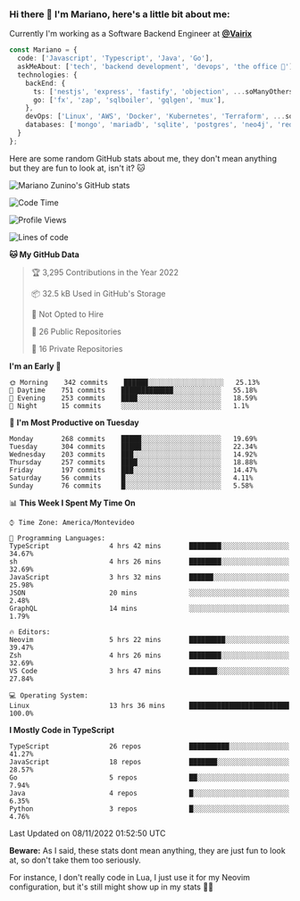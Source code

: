 ### Hi there 👋 I'm Mariano, here's a little bit about me:

Currently I'm working as a Software Backend Engineer at [**@Vairix**](https://vairix.com)

```ts
const Mariano = {
  code: ['Javascript', 'Typescript', 'Java', 'Go'],
  askMeAbout: ['tech', 'backend development', 'devops', 'the office 💼'],
  technologies: {
    backEnd: {
      ts: ['nestjs', 'express', 'fastify', 'objection', ...soManyOthersFrameworks],
      go: ['fx', 'zap', 'sqlboiler', 'gqlgen', 'mux'],
    },
    devOps: ['Linux', 'AWS', 'Docker', 'Kubernetes', 'Terraform', ...soManyOthersTools],
    databases: ['mongo', 'mariadb', 'sqlite', 'postgres', 'neo4j', 'redis'],
  }
};
```

Here are some random GitHub stats about me, they don't mean anything but they are fun to look at, isn't it? 🐱

![Mariano Zunino's GitHub stats](https://github-readme-stats.vercel.app/api?username=marianozunino&count_private=true&show_icons=true&theme=radical)

<!--START_SECTION:waka-->
![Code Time](http://img.shields.io/badge/Code%20Time-298%20hrs%2011%20mins-blue)

![Profile Views](http://img.shields.io/badge/Profile%20Views-1-blue)

![Lines of code](https://img.shields.io/badge/From%20Hello%20World%20I%27ve%20Written-362%20Thousand%20lines%20of%20code-blue)

**🐱 My GitHub Data** 

> 🏆 3,295 Contributions in the Year 2022
 > 
> 📦 32.5 kB Used in GitHub's Storage 
 > 
> 🚫 Not Opted to Hire
 > 
> 📜 26 Public Repositories 
 > 
> 🔑 16 Private Repositories  
 > 
**I'm an Early 🐤** 

```text
🌞 Morning    342 commits    ██████░░░░░░░░░░░░░░░░░░░   25.13% 
🌆 Daytime    751 commits    █████████████░░░░░░░░░░░░   55.18% 
🌃 Evening    253 commits    ████░░░░░░░░░░░░░░░░░░░░░   18.59% 
🌙 Night      15 commits     ░░░░░░░░░░░░░░░░░░░░░░░░░   1.1%

```
📅 **I'm Most Productive on Tuesday** 

```text
Monday       268 commits    █████░░░░░░░░░░░░░░░░░░░░   19.69% 
Tuesday      304 commits    █████░░░░░░░░░░░░░░░░░░░░   22.34% 
Wednesday    203 commits    ███░░░░░░░░░░░░░░░░░░░░░░   14.92% 
Thursday     257 commits    ████░░░░░░░░░░░░░░░░░░░░░   18.88% 
Friday       197 commits    ███░░░░░░░░░░░░░░░░░░░░░░   14.47% 
Saturday     56 commits     █░░░░░░░░░░░░░░░░░░░░░░░░   4.11% 
Sunday       76 commits     █░░░░░░░░░░░░░░░░░░░░░░░░   5.58%

```


📊 **This Week I Spent My Time On** 

```text
⌚︎ Time Zone: America/Montevideo

💬 Programming Languages: 
TypeScript               4 hrs 42 mins       ████████░░░░░░░░░░░░░░░░░   34.67% 
sh                       4 hrs 26 mins       ████████░░░░░░░░░░░░░░░░░   32.69% 
JavaScript               3 hrs 32 mins       ██████░░░░░░░░░░░░░░░░░░░   25.98% 
JSON                     20 mins             ░░░░░░░░░░░░░░░░░░░░░░░░░   2.48% 
GraphQL                  14 mins             ░░░░░░░░░░░░░░░░░░░░░░░░░   1.79%

🔥 Editors: 
Neovim                   5 hrs 22 mins       █████████░░░░░░░░░░░░░░░░   39.47% 
Zsh                      4 hrs 26 mins       ████████░░░░░░░░░░░░░░░░░   32.69% 
VS Code                  3 hrs 47 mins       ███████░░░░░░░░░░░░░░░░░░   27.84%

💻 Operating System: 
Linux                    13 hrs 36 mins      █████████████████████████   100.0%

```

**I Mostly Code in TypeScript** 

```text
TypeScript               26 repos            ██████████░░░░░░░░░░░░░░░   41.27% 
JavaScript               18 repos            ███████░░░░░░░░░░░░░░░░░░   28.57% 
Go                       5 repos             ██░░░░░░░░░░░░░░░░░░░░░░░   7.94% 
Java                     4 repos             █░░░░░░░░░░░░░░░░░░░░░░░░   6.35% 
Python                   3 repos             █░░░░░░░░░░░░░░░░░░░░░░░░   4.76%

```



 Last Updated on 08/11/2022 01:52:50 UTC
<!--END_SECTION:waka-->

**Beware:** As I said, these stats dont mean anything, they are just fun to look at, so don't take them too seriously.

For instance, I don't really code in Lua, I just use it for my Neovim configuration, but it's still might show up in my stats 🤷‍♂️
